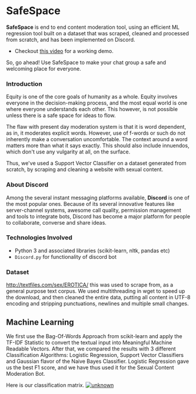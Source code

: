 # SafeSpace

**SafeSpace** is end to end content moderation tool, using an efficient ML regression tool built on a dataset that was scraped, cleaned and processed from scratch, and has been implemented on Discord.

- Checkout [this video](https://todo) for a working demo. 

So, go ahead! Use SafeSpace to make your chat group a safe and welcoming place for everyone.

### Introduction

Equity is one of the core goals of humanity as a whole. Equity involves everyone in the decision-making process, and the most equal world is one where everyone understands each other. This however, is not possible unless there is a safe space for ideas to flow.

The flaw with present day moderation system is that it is word dependent, as in, it moderates explicit words. However, use of f-words or such do not inherently make a conversation uncomfortable. The context around a word matters more than what it says exactly. This should also include innuendos, which don't use any vulgarity at all, on the surface.

Thus, we've used a Support Vector Classifier on a dataset generated from scratch, by scraping and cleaning a website with sexual content.

### About Discord

Among the several instant messaging platforms available, **Discord** is one of the most popular ones. Because of its several innovative features like server-channel systems, awesome call quality, permission management and tools to integrate bots, Discord has become a major platform for people to collaborate, converse and share ideas.

### Technologies Involved

- Python 3 and associated libraries (scikit-learn, nltk, pandas etc)
- `Discord.py` for functionality of discord bot

### Dataset

http://textfiles.com/sex/EROTICA/ this was used to scrape from, as a general purpose text corpus. We used multithreading in wget to speed up the download, and then cleaned the entire data, putting all content in UTF-8 encoding and stripping punctuations, newlines and multiple small changes.

## Machine Learning

We first use the Bag-Of-Words Approach from scikit-learn and apply the TF-IDF Statistic to convert the textual input into Meaningful Machine Readable Vectors. After that, we compared the results with 3 different Classification Algorithms: Logistic Regression, Support Vector Classifiers and Gaussian flavor of the Naive Bayes Classifier. Logistic Regression gave us the best F1 score, and we have thus used it for the Sexual Content Moderation Bot.

Here is our classification matrix. 
<a href="https://imgbb.com/"><img src="https://i.ibb.co/GJQ5C7v/unknown.png" alt="unknown" border="0"></a>
